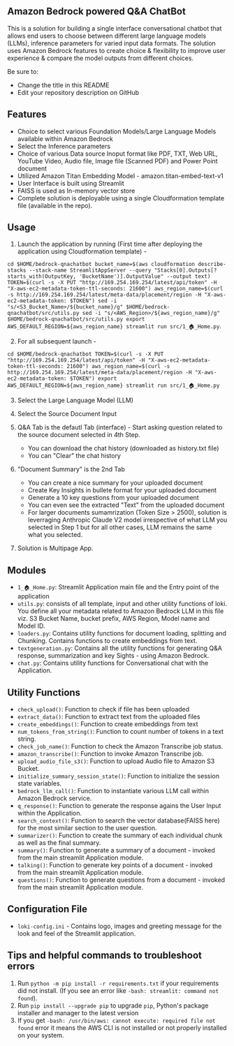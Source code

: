 ## Amazon Bedrock powered Q&A ChatBot

This is a solution for building a single interface conversational chatbot that allows end users to choose between different large language models (LLMs), inference parameters for varied input data formats. The solution uses Amazon Bedrock features to create choice & flexibility to improve user experience & compare the model outputs from different choices.

Be sure to:

* Change the title in this README
* Edit your repository description on GitHub

## Features

* Choice to select various Foundation Models/Large Language Models available within Amazon Bedrock
* Select the Inference parameters
* Choice of various Data source Inoput format like PDF, TXT, Web URL, YouTube Video, Audio file, Image file (Scanned PDF) and Power Point document
* Utilized Amazon Titan Embedding Model - amazon.titan-embed-text-v1
* User Interface is built using Streamlit
* FAISS is used as In-memory vector store
* Complete solution is deployable using a single Cloudformation template file (available in the repo).

## Usage

 1. Launch the application by running (First time after deploying the application using Cloudformation template) -

`cd $HOME/bedrock-qnachatbot
bucket_name=$(aws cloudformation describe-stacks --stack-name StreamlitAppServer --query "Stacks[0].Outputs[?starts_with(OutputKey, 'BucketName')].OutputValue" --output text)
TOKEN=$(curl -s -X PUT "http://169.254.169.254/latest/api/token" -H "X-aws-ec2-metadata-token-ttl-seconds: 21600")
aws_region_name=$(curl -s http://169.254.169.254/latest/meta-data/placement/region -H "X-aws-ec2-metadata-token: $TOKEN")
sed -i "s/<S3_Bucket_Name>/${bucket_name}/g" $HOME/bedrock-qnachatbot/src/utils.py
sed -i "s/<AWS_Region>/${aws_region_name}/g" $HOME/bedrock-qnachatbot/src/utils.py
export AWS_DEFAULT_REGION=${aws_region_name}
streamlit run src/1_🏠_Home.py`.

 2. For all subsequent launch - 

`cd $HOME/bedrock-qnachatbot
TOKEN=$(curl -s -X PUT "http://169.254.169.254/latest/api/token" -H "X-aws-ec2-metadata-token-ttl-seconds: 21600")
aws_region_name=$(curl -s http://169.254.169.254/latest/meta-data/placement/region -H "X-aws-ec2-metadata-token: $TOKEN")
export AWS_DEFAULT_REGION=${aws_region_name}
streamlit run src/1_🏠_Home.py`

3. Select the Large Language Model (LLM)
4. Select the Source Document Input
5. Q&A Tab is the defautl Tab (interface) - Start asking question related to the source document selected in 4th Step. 

    * You can download the chat history (downloaded as history.txt file)
    * You can "Clear" the chat history

6.  "Document Summary" is the 2nd Tab

    * You can create a nice summary for your uploaded document
    * Create Key Insights in bullete format for your uploaded document
    * Generate a 10 key questions from your uploaded document
    * You can even see the extracted "Text" from the uploaded document
    * For larger documents sumamrization (Token Size > 2500), solution is leverraging Anthropic Claude V2 model irrespective of what LLM you selected in Step 1 but for all other cases, LLM remains the same what you selected.

7. Solution is Multipage App.

## Modules

* `1_🏠_Home.py`:  Streamlit Application main file and the Entry point of the application
* `utils.py`: consists of all template, input and other utility functions of loki. You define all your metadata related to Amazon Bedrock LLM in this file viz. S3 Bucket Name, bucket prefix, AWS Region, Model name and Model ID.
* `loaders.py`: Contains utility functions for document loading, splitting and Chunking. Contains functions to create embeddings from text.
* `textgeneration.py`: Contains all the utility functions for generating Q&A response, summarization and key Sights - using Amazon Bedrock.
* `chat.py`: Contains utility functions for Conversational chat with the Application.

## Utility Functions

* `check_upload()`: Function to check if file has been uploaded
* `extract_data()`: Function to extract text from the uploaded files
* `create_embeddings()`: Function to create embeddings from text
* `num_tokens_from_string()`: Function to count number of tokens in a text string.
* `check_job_name()`: Function to check the Amazon Transcribe job status.
* `amazon_transcribe()`: Function to invoke Amazon Transcribe job.
* `upload_audio_file_s3()`: Function to upload Audio file to Amazon S3 Bucket.
* `initialize_summary_session_state()`: Function to initialize the session state variables.
* `bedrock_llm_call()`: Function to instantiate various LLM call within Amazon Bedrock service.
* `q_response()`: Function to generate the response agains the User Input within the Application.
* `search_context()`: Function to search the vector database(FAISS here) for the most similar section to the user question.
* `summarizer()`: Function to create the summary of each individual chunk as well as the final summary.
* `summary()`: Function to generate a summary of a document - invoked from the main streamlit Application module.
* `talking()`: Function to generate key points of a document - invoked from the main streamlit Application module.
* `questions()`: Function to generate questions from a document - invoked from the main streamlit Application module.

## Configuration File

* `loki-config.ini` - Contains logo, images and greeting message for the look and feel of the Streamlit application. 

## Tips and helpful commands to troubleshoot errors
1. Run `python -m pip install -r requirements.txt` if your requirements did not install. (If you see an error like `-bash: streamlit: command not found`).
2. Run `pip install --upgrade pip` to upgrade `pip`, Python's package installer and manager to the latest version 
3. If you get `-bash: /usr/bin/aws: cannot execute: required file not found` error it means the AWS CLI is not installed or not properly installed on your system.



